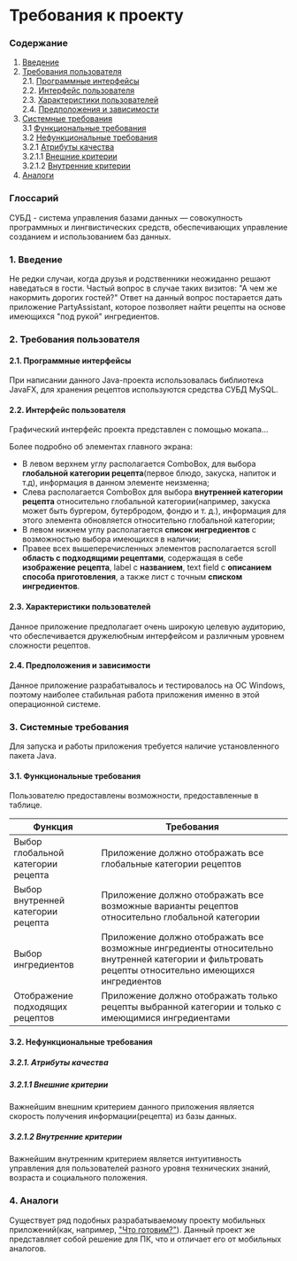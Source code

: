 # Требования к проекту
### Содержание
1. [Введение](#1)
2. [Требования пользователя](#2) <br>
  2.1. [Программные интерфейсы](#2.1) <br>
  2.2. [Интерфейс пользователя](#2.2) <br>
  2.3. [Характеристики пользователей](#2.3) <br>
  2.4. [Предположения и зависимости](#2.4) <br>
3. [Системные требования](#3.) <br>
  3.1 [Функциональные требования](#3.1) <br>
  3.2 [Нефункциональные требования](#3.2) <br>
     3.2.1 [Атрибуты качества](#3.2.1) <br>
     3.2.1.1 [Внешние критерии](#3.2.1.1) <br>
     3.2.1.2 [Внутренние критерии](#3.2.1.2) <br>
4. [Аналоги](#4) <br>

### Глоссарий
СУБД - система управления базами данных — совокупность программных и лингвистических средств, обеспечивающих управление созданием и использованием баз данных.

### 1. Введение <a name="1"></a>
Не редки случаи, когда друзья и родственники неожиданно решают наведаться в гости. Частый вопрос в случае таких визитов: "А чем же накормить дорогих гостей?"
Ответ на данный вопрос постарается дать приложение PartyAssistant, которое позволяет найти рецепты на основе имеющихся "под рукой" ингредиентов.

### 2. Требования пользователя <a name="2"></a>
#### 2.1. Программные интерфейсы <a name="2.1"></a>
При написании данного Java-проекта использовалась библиотека JavaFX, для хранения рецептов используются средства СУБД MySQL.
#### 2.2. Интерфейс пользователя <a name="2.2"></a>
Графический интерфейс проекта представлен с помощью мокапа...

Более подробно об элементах главного экрана:

* В левом верхнем углу располагается ComboBox, для выбора <b>глобальной категории рецепта</b>(первое блюдо, закуска, напиток и т.д), информация в данном элементе неизменна;
* Слева располагается ComboBox для выбора <b>внутренней категории рецепта</b> относительно глобальной категории(например, закуска может быть бургером, бутербродом, фондю и т. д.), информация для этого элемента обновляется относительно глобальной категории;
* В левом нижнем углу располагается <b>список ингредиентов</b> с возможностью выбора имеющихся в наличии;
* Правее всех вышеперечисленных элементов располагается scroll <b>область с подходящими рецептами</b>, содержащая в себе <b>изображение рецепта</b>, label с <b>названием</b>, text field с <b>описанием способа приготовления</b>, а также лист с точным <b>списком ингредиентов</b>.

#### 2.3. Характеристики пользователей <a name="2.3"></a>
Данное приложение предполагает очень широкую целевую аудиторию, что обеспечивается дружелюбным интерфейсом и различным уровнем сложности рецептов.
#### 2.4. Предположения и зависимости <a name="2.4"></a>
Данное приложение разрабатывалось и тестировалось на ОС Windows, поэтому наиболее стабильная работа приложения именно в этой операционной системе.
### 3. Системные требования <a name="3"></a>
Для запуска и работы приложения требуется наличие установленного пакета Java.
#### 3.1. Функциональные требования <a name="3.1"></a>
Пользователю предоставлены возможности, предоставленные в таблице.

Функция | Требования
--- | ---
Выбор глобальной категории рецепта | Приложение должно отображать все глобальные категории рецептов
Выбор внутренней категории рецепта | Приложение должно отображать все возможные варианты рецептов относительно глобальной категории
Выбор ингредиентов | Приложение должно отображать все возможные ингредиенты относительно внутренней категории и фильтровать рецепты относительно имеющихся ингредиентов
Отображение подходящих рецептов | Приложение должно отображать только рецепты выбранной категории и только с имеющимися ингредиентами

#### 3.2. Нефункциональные требования <a name="3.2"></a>
  ##### 3.2.1. Атрибуты качества <a name="3.2.1"></a>
  ##### 3.2.1.1 Внешние критерии <a name="3.2.1.1"></a>
Важнейшим внешним критерием данного приложения является скорость получения информации(рецепта) из базы данных.
  ##### 3.2.1.2 Внутренние критерии <a name="3.2.1.2"></a>
Важнейшим внутренним критерием является интуитивность управления для пользователей разного уровня технических знаний, возраста и социального положения.
### 4. Аналоги <a name="4"></a>
Существует ряд подобных разрабатываемому проекту мобильных приложений(как, например, ["Что готовим?"](https://play.google.com/store/apps/details?id=ru.gamespace.myfridge&hl=ru/)). Данный проект же представляет собой решение для ПК, что и отличает его от мобильных аналогов.

